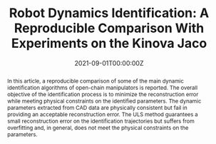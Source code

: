 ---
title: "Robot Dynamics Identification: A Reproducible Comparison With Experiments on the Kinova Jaco"
authors:
- Giacomo Golluccio
- Giuseppe Gillini
- Alessandro Marino
- Gianluca Antonelli
author_notes:
- "Equal contribution"
date: "2021-09-01T00:00:00Z"
doi: ""

# Schedule page publish date (NOT publication's date).
publishDate: "2021-09-01T00:00:00Z"

# Publication type.
# Accepts a single type but formatted as a YAML list (for Hugo requirements).
# Enter a publication type from the CSL standard.
publication_types: ["article-journal"]

# Publication name and optional abbreviated publication name.
publication: "Robotics & Automation Magazine"
publication_short: ""

abstract: In this article, a reproducible comparison of some of the main dynamic identification algorithms of open-chain manipulators is reported. The overall objective of the identification process is to minimize the reconstruction error while meeting physical constraints on the identified parameters. The dynamic parameters extracted from CAD data are physically consistent but fail in providing an acceptable reconstruction error. The ULS method guarantees a small reconstruction error on the identification trajectories but suffers from overfitting and, in general, does not meet the physical constraints on the parameters.

# Summary. An optional shortened abstract.
summary: 

tags: 
featured: true

# links:
# - name: ""
#   url: ""
url_pdf: https://ieeexplore.ieee.org/document/9152028
url_code: http://ieee-dataport.org/open-access/robot-dynamics-identification
url_dataset: 
url_poster: ''
url_project: ''
url_slides: ''
url_source: ''
url_video: /Users/giacomogolluccio/Desktop/Git/g-golluccio.github.io/content/publication/RAM2021/robot_traj.mp4

# Featured image
# To use, add an image named `featured.jpg/png` to your page's folder. 
image:
  caption: ''
  focal_point: ""
  preview_only: false

# Associated Projects (optional).
#   Associate this publication with one or more of your projects.
#   Simply enter your project's folder or file name without extension.
#   E.g. `internal-project` references `content/project/internal-project/index.md`.
#   Otherwise, set `projects: []`.
projects: []

# Slides (optional).
#   Associate this publication with Markdown slides.
#   Simply enter your slide deck's filename without extension.
#   E.g. `slides: "example"` references `content/slides/example/index.md`.
#   Otherwise, set `slides: ""`.
slides: example
---